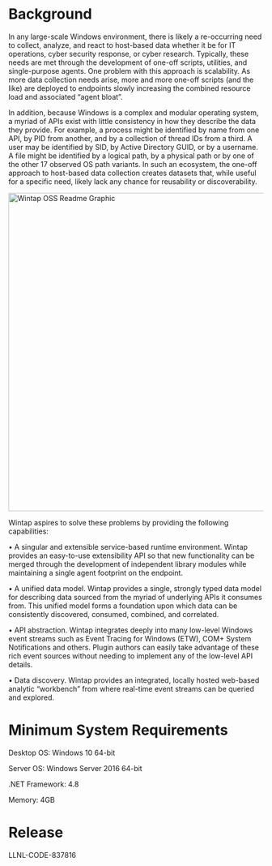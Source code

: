 # Background
In any large-scale Windows environment, there is likely a re-occurring need to collect, analyze, and react to host-based data whether it be for IT operations, cyber security response, or cyber research.  Typically, these needs are met through the development of one-off scripts, utilities, and single-purpose agents.  One problem with this approach is scalability.  As more data collection needs arise, more and more one-off scripts (and the like) are deployed to endpoints slowly increasing the combined resource load and associated “agent bloat”.  

In addition, because Windows is a complex and modular operating system, a myriad of APIs exist with little consistency in how they describe the data they provide.   For example, a process might be identified by name from one API, by PID from another, and by a collection of thread IDs from a third.  A user may be identified by SID, by Active Directory GUID, or by a username.  A file might be identified by a logical path, by a physical path or by one of the other 17 observed OS path variants.  In such an ecosystem, the one-off approach to host-based data collection creates datasets that, while useful for a specific need, likely lack any chance for reusability or discoverability. 

<img width="628" alt="Wintap OSS Readme Graphic" src="https://user-images.githubusercontent.com/50601643/180505875-ff160e04-e0f0-4172-a9a6-d40d92e869c6.PNG">

Wintap aspires to solve these problems by providing the following capabilities:

•	A singular and extensible service-based runtime environment.  Wintap provides an easy-to-use extensibility API so that new functionality can be merged through the development of independent library modules while maintaining a single agent footprint on the endpoint.

•	A unified data model.  Wintap provides a single, strongly typed data model for describing data sourced from the myriad of underlying APIs it consumes from.  This unified model forms a foundation upon which data can be consistently discovered, consumed, combined, and correlated.

•	API abstraction. Wintap integrates deeply into many low-level Windows event streams such as Event Tracing for Windows (ETW), COM+ System Notifications and others.  Plugin authors can easily take advantage of these rich event sources without needing to implement any of the low-level API details.

•	Data discovery.  Wintap provides an integrated, locally hosted web-based analytic “workbench” from where real-time event streams can be queried and explored. 

# Minimum System Requirements
Desktop OS:  Windows 10 64-bit

Server OS: Windows Server 2016 64-bit

.NET Framework: 4.8

Memory: 4GB


# Release
LLNL-CODE-837816
